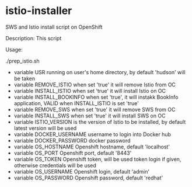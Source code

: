 # istio-installer

SWS and Istio install script on OpenShift

  Description: This script

  Usage:

  ./prep_istio.sh
*  variable USR running on user's home directory, by default 'hudson' will be taken
*  variable REMOVE_ISTIO when set 'true' it will remove Istio from OC
*  variable INSTALL_ISTIO when set 'true' it will install Istio on OC
*  variable INSTALL_BOOKINFO when set 'true', it will instakk BookInfo application, VALID when INSTALL_ISTIO is set 'true'
*  variable REMOVE_SWS when set 'true' it will remove SWS from OC
*  variable INSTALL_SWS when set 'true' it will install SWS on OC
*  variable ISTIO_VERSION is the version of Istio to be installed, by default latest version will be used
*  variable DOCKER_USERNAME username to login into Docker hub
*  variable DOCKER_PASSWORD docker password
*  variable OS_HOSTNAME Openshift hostname, default 'localhost'
*  variable OS_PORT Openshift port, default '8443'
*  variable OS_TOKEN Openshift token, will be used token login if given, otherwise credentials will be used
*  variable OS_USERNAME Openshift login, default 'admin'
*  variable OS_PASSWORD Openshift password, default 'redhat'

